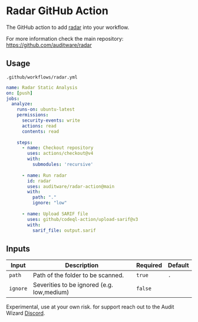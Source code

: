 # Radar GitHub Action
The GitHub action to add [radar](https://github.com/auditware/radar) into your workflow.

For more information check the main repository: https://github.com/auditware/radar

## Usage

`.github/workflows/radar.yml`

```yaml
name: Radar Static Analysis
on: [push]
jobs:
  analyze:
    runs-on: ubuntu-latest
    permissions:
      security-events: write
      actions: read
      contents: read
      
    steps:
      - name: Checkout repository
        uses: actions/checkout@v4
        with:
          submodules: 'recursive'
      
      - name: Run radar
        id: radar
        uses: auditware/radar-action@main
        with:
          path: "."
          ignore: "low"
  
      - name: Upload SARIF file
        uses: github/codeql-action/upload-sarif@v3
        with:
          sarif_file: output.sarif
```

## Inputs

| Input                 | Description                                 | Required | Default | 
|-----------------------|---------------------------------------------|----------|---------|
| `path`                | Path of the folder to be scanned.           | `true`   | `.`     |
| `ignore`              | Severities to be ignored (e.g. low,medium)  | `false`  |         |


Experimental, use at your own risk. for support reach out to the Audit Wizard [Discord](https://discord.gg/8PTTMd96p4).
